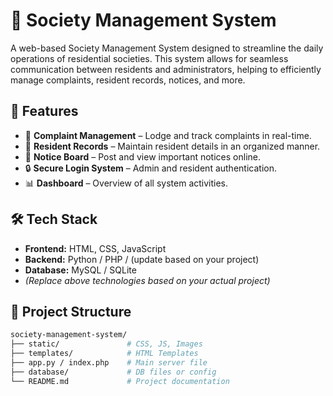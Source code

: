 # 🏢 Society Management System

A web-based Society Management System designed to streamline the daily operations of residential societies. This system allows for seamless communication between residents and administrators, helping to efficiently manage complaints, resident records, notices, and more.

## 🚀 Features

- 📝 **Complaint Management** – Lodge and track complaints in real-time.
- 👤 **Resident Records** – Maintain resident details in an organized manner.
- 📢 **Notice Board** – Post and view important notices online.
- 🔒 **Secure Login System** – Admin and resident authentication.
- 📊 **Dashboard** – Overview of all system activities.

## 🛠️ Tech Stack

- **Frontend:** HTML, CSS, JavaScript  
- **Backend:** Python / PHP / (update based on your project)
- **Database:** MySQL / SQLite  
- *(Replace above technologies based on your actual project)*

## 📂 Project Structure

```bash
society-management-system/
├── static/               # CSS, JS, Images
├── templates/            # HTML Templates
├── app.py / index.php    # Main server file
├── database/             # DB files or config
└── README.md             # Project documentation

